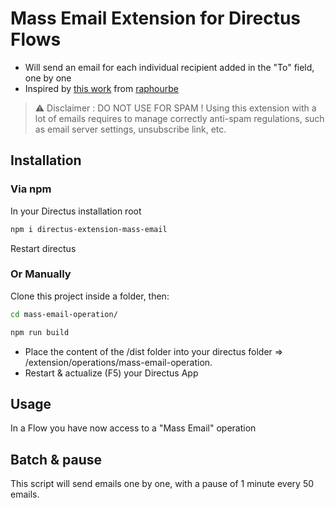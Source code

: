 # Mass Email Extension for Directus Flows

* Will send an email for each individual recipient added in the "To" field, one by one
* Inspired by [this work](https://github.com/directus/directus/discussions/16726#discussioncomment-4324604) from [raphourbe](https://github.com/raphourbe)

> ⚠️ Disclaimer : DO NOT USE FOR SPAM ! Using this extension with a lot of emails requires to manage correctly anti-spam regulations, such as email server settings, unsubscribe link, etc. 

## Installation

### Via npm

In your Directus installation root

```bash
npm i directus-extension-mass-email
```

Restart directus

### Or Manually

Clone this project inside a folder, then:

```bash
cd mass-email-operation/
```

```bash
npm run build
```

* Place the content of the /dist folder into your directus folder => /extension/operations/mass-email-operation.
* Restart & actualize (F5) your Directus App

## Usage

In a Flow you have now access to a "Mass Email" operation

## Batch & pause

This script will send emails one by one, with a pause of 1 minute every 50 emails.
